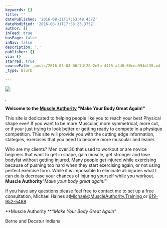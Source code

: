 ```yaml
---
keywords: []
title: ''
datePublished: '2016-08-31T17:53:48.437Z'
dateModified: '2016-08-31T17:53:23.375Z'
author: []
inFeed: true
hasPage: false
inNav: false
description: ','
publisher: {}
via: {}
starred: true
sourcePath: _posts/2016-03-04-06f7df26-2e5b-44f5-a4d6-60cea994df39.md
_type: Blurb

---
```

![](https://s3-us-west-2.amazonaws.com/the-grid-img/p/76bcdb5c0d33b7ac709159d20eb55dc4d0ce47f8.jpg)

,

**Welcome to the [Muscle Authority][0] "Make Your Body Great Again!"**

This site is dedicated to helping people like you to reach your best Physical shape ever! If you want to be more Muscular, more symmetrical, more cut, or if your just trying to look better or getting ready to compete in a physique competition. This site will provide you with the cutting edge information, stategies, exercises that you need to become more muscular and leaner.

Who are my clients? Men over 30,that used to workout or are novice beginers that want to get in shape, gain muscle, get stronger and lose bodyfat without getting injured. Many people get injured while exercising because of pushing too hard when they start exercising again, or not using perfect exercise form. While it is impossible to eliminate all injuries what I can do is decrease your chances of injuring yourself while you workout. **Muscle Authority**_"Make your body great again!"_

If you have any questions please feel free to contact me to set up a free consultation, Michael Haines at[Michael@MuscleAuthority.Training ][1]or [619-952-5488][2]

**Muscle Authority **_"Make Your Body Great Again"_

Berne and Decatur Indiana

[0]: null
[1]: muscleauthority@mail.com
[2]: 619-952-5488